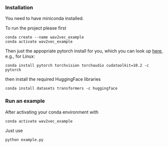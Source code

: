 

### Installation

You need to have miniconda installed.

To run the project please first
```
conda create --name wav2vec_example
conda activate wav2vec_example

```

Then just the appopriate pytorch install for you, which you can look up [here](https://pytorch.org/get-started/locally/),
e.g., for Linux:

```
conda install pytorch torchvision torchaudio cudatoolkit=10.2 -c pytorch
```

then install the required HuggingFace libraries

```
conda install datasets transformers -c huggingface
```

### Run an example

After activating your conda environment with

```
conda activate wav2vec_example
```

Just use
```
python example.py
```
